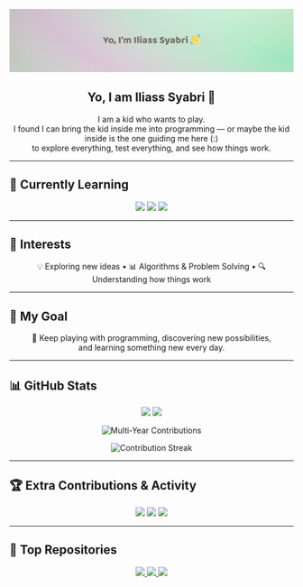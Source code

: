 <p align="center">
  <img src="https://raw.githubusercontent.com/ilSyAbRi/ilSyAbRi/main/banner6.png" alt="Header Banner" />
</p>

<h2 align="center">Yo, I am Iliass Syabri 👋</h2>

<p align="center">
I am a kid who wants to play.<br>
I found I can bring the kid inside me into programming — or maybe the kid inside is the one guiding me here (:)<br>
to explore everything, test everything, and see how things work.
</p>

---

## 🚀 Currently Learning
<p align="center">
  <img src="https://img.shields.io/badge/C-87CEEB?style=for-the-badge&logo=c&logoColor=black" />
  <img src="https://img.shields.io/badge/Linux-FFD1DC?style=for-the-badge&logo=linux&logoColor=black" />
  <img src="https://img.shields.io/badge/Makefiles-DDA0DD?style=for-the-badge&logo=gnu&logoColor=black" />
</p>

---

## 🧠 Interests
<p align="center">
💡 Exploring new ideas • 📊 Algorithms & Problem Solving • 🔍 Understanding how things work  
</p>

---

## 🎯 My Goal
<p align="center">
🎨 Keep playing with programming, discovering new possibilities,<br>
and learning something new every day.
</p>

---

## 📊 GitHub Stats
<p align="center">
  <img src="https://github-readme-stats.vercel.app/api?username=ilSyAbRi&show_icons=true&count_private=true&theme=gruvbox&hide_border=false&include_all_commits=true" />
  <img src="https://github-readme-stats.vercel.app/api/top-langs/?username=ilSyAbRi&layout=compact&theme=gruvbox" />
</p>

<p align="center">
  <img src="https://ghchart.rshah.org/ilSyAbRi?bg_color=282828&color=FABD2F&line=504945&point=665C54&years=5" alt="Multi-Year Contributions" />
</p>

<p align="center">
  <img src="https://github-readme-streak-stats.herokuapp.com/?user=ilSyAbRi&theme=gruvbox&hide_border=false" alt="Contribution Streak" />
</p>

---

## 🏆 Extra Contributions & Activity
<p align="center">
  <img src="https://img.shields.io/badge/PRs-%231234-blue?style=for-the-badge&logo=git" />
  <img src="https://img.shields.io/badge/Issues-%23456-red?style=for-the-badge&logo=github" />
  <img src="https://img.shields.io/badge/Followers-123-green?style=for-the-badge&logo=github" />
</p>

---

## 🌟 Top Repositories
<p align="center">
  <a href="https://github.com/ilSyAbRi/REPO1" target="_blank">
    <img src="https://github-readme-stats.vercel.app/api/pin/?username=ilSyAbRi&repo=REPO1&theme=gruvbox" />
  </a>
  <a href="https://github.com/ilSyAbRi/REPO2" target="_blank">
    <img src="https://github-readme-stats.vercel.app/api/pin/?username=ilSyAbRi&repo=REPO2&theme=gruvbox" />
  </a>
  <a href="https://github.com/ilSyAbRi/REPO3" target="_blank">
    <img src="https://github-readme-stats.vercel.app/api/pin/?username=ilSyAbRi&repo=REPO3&theme=gruvbox" />
  </a>
</p>
